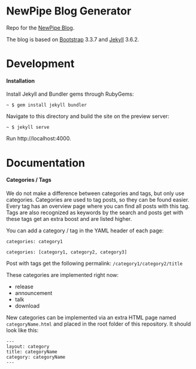 # NewPipe Blog Generator

Repo for the [NewPipe Blog](https://newpipe.schabi.org/blog/).

The blog is based on [Bootstrap](https://getbootstrap.com) 3.3.7 and [Jekyll](https://jekyllrb.com/) 3.6.2.


# Development

#### Installation
Install Jekyll and Bundler gems through RubyGems:
```
~ $ gem install jekyll bundler
```

Navigate to this directory and build the site on the preview server:
```
~ $ jekyll serve
```

Run http://localhost:4000.

# Documentation

#### Categories / Tags
 
We do not make a difference between categories and tags, but only use categories.
Categories are used to tag posts, so they can be found easier.
Every tag has an overview page where you can find all posts with this tag.
Tags are also recognized as keywords by the search and posts get with these tags get an extra boost and are listed higher.
 
You can add a category / tag in the YAML header of each page:
 
 
`categories: category1`
 
`categories: [category1, category2, category3]`
 
Post with tags get the following permalink: `/category1/category2/title`
 
These categories are implemented right now:
 
- release
- announcement
- talk
- download
 
New categories can be implemented via an extra HTML page named `categoryName.html` and placed in the root folder of this repository.
It should look like this:
 
```
---
layout: category
title: categoryName
category: categoryName
---
```
